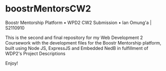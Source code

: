# boostrMentorsCW2
Boostr Mentorship Platform • WPD2 CW2 Submission • Ian Omung'a | S2110910

This is the second and final repository for my Web Development 2 Coursework with the development files for the Boostr Mentorship platform, built using Node JS, ExpressJS and Embedded NedB in fulfillment of WDP2's Project Descriptions

Enjoy!
